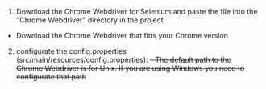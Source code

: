 1. Download the Chrome Webdriver for Selenium and paste the file into the "Chrome Webdriver" directory in the project
- Download the Chrome Webdriver that fitts your Chrome version

2. configurate the config.properties (src/main/resources/config.properties):
~~- The default path to the Chrome Webdriver is for Unix. If you are using Windows you need to configurate that path~~
